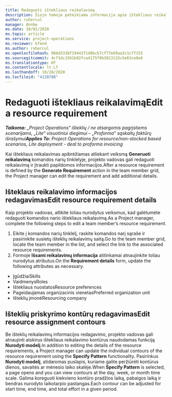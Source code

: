 ```yaml
---
title: Redaguoti ištekliaus reikalavimą
description: Šioje temoje pateikiama informacija apie ištekliaus reikalavimo informacijos naujinimą.
author: ruhercul
manager: Annbe
ms.date: 10/01/2020
ms.topic: article
ms.service: project-operations
ms.reviewer: kfend
ms.author: ruhercul
ms.openlocfilehash: 988d3338f19443f1d8bcb7cf77e69aa3c1cff155
ms.sourcegitcommit: 4cf1dc1561b92fca4175f0b3813133c5e63ce8e6
ms.translationtype: HT
ms.contentlocale: lt-LT
ms.lasthandoff: 10/28/2020
ms.locfileid: "4128788"
---
```

# <a name="edit-a-resource-requirement"></a><span data-ttu-id="baa9b-103">Redaguoti ištekliaus reikalavimą</span><span class="sxs-lookup"><span data-stu-id="baa9b-103">Edit a resource requirement</span></span>

<span data-ttu-id="baa9b-104">_**Taikoma:** „Project Operations“ išteklių / ne atsargomis pagrįstiems scenarijams, „Lite“ visuotiniui diegimui – „Proforma“ sąskaitų faktūrų išrašymui_</span><span class="sxs-lookup"><span data-stu-id="baa9b-104">_**Applies To:** Project Operations for resource/non-stocked based scenarios, Lite deployment - deal to proforma invoicing_</span></span>

<span data-ttu-id="baa9b-105">Kai ištekliaus reikalavimas apibrėžiamas atliekant veiksmą **Generuoti reikalavimą** komandos narių tinklelyje, projekto vadovas gali redaguoti reikalavimą ir įtraukti papildomos informacijos.</span><span class="sxs-lookup"><span data-stu-id="baa9b-105">After a resource requirement is defined by the **Generate Requirement** action in the team member grid, the Project manager can edit the requirement and add additional details.</span></span>

## <a name="edit-resource-requirement-details"></a><span data-ttu-id="baa9b-106">Išteklaus reikalavimo informacijos redagavimas</span><span class="sxs-lookup"><span data-stu-id="baa9b-106">Edit resource requirement details</span></span>

<span data-ttu-id="baa9b-107">Kaip projekto vadovas, atlikite toliau nurodytus veiksmus, kad galėtumėte redaguoti komandos nario ištekliaus reikalavimą.</span><span class="sxs-lookup"><span data-stu-id="baa9b-107">As a Project manager, complete the following steps to edit a team member’s resource requirement.</span></span>

1. <span data-ttu-id="baa9b-108">Eikite į komandos narių tinklelį, raskite komandos narį sąraše ir pasirinkite susietų išteklių reikalavimų saitą.</span><span class="sxs-lookup"><span data-stu-id="baa9b-108">Go to the team member grid, locate the team member in the list, and select the link to the associated resource requirements.</span></span>
2. <span data-ttu-id="baa9b-109">Formoje **Išsami reikalavimų informacija** atitinkamai atnaujinkite toliau nurodytus atributus.</span><span class="sxs-lookup"><span data-stu-id="baa9b-109">On the **Requirement details** form, update the following attributes as necessary.</span></span>

- <span data-ttu-id="baa9b-110">Įgūdžiai</span><span class="sxs-lookup"><span data-stu-id="baa9b-110">Skills</span></span>
- <span data-ttu-id="baa9b-111">Vaidmenys</span><span class="sxs-lookup"><span data-stu-id="baa9b-111">Roles</span></span>
- <span data-ttu-id="baa9b-112">Ištekliaus nuostatos</span><span class="sxs-lookup"><span data-stu-id="baa9b-112">Resource preferences</span></span>
- <span data-ttu-id="baa9b-113">Pageidaujamas organizacinis vienetas</span><span class="sxs-lookup"><span data-stu-id="baa9b-113">Preferred organization unit</span></span>
- <span data-ttu-id="baa9b-114">Išteklių įmonė</span><span class="sxs-lookup"><span data-stu-id="baa9b-114">Resourcing company</span></span>

## <a name="edit-resource-assignment-contours"></a><span data-ttu-id="baa9b-115">Išteklių priskyrimo kontūrų redagavimas</span><span class="sxs-lookup"><span data-stu-id="baa9b-115">Edit resource assignment contours</span></span>

<span data-ttu-id="baa9b-116">Be išteklių reikalavimų informacijos redagavimo, projekto vadovas gali atnaujinti atskirus ištekliaus reikalavimo kontūrus naudodamas funkciją **Nurodyti modelį**.</span><span class="sxs-lookup"><span data-stu-id="baa9b-116">In addition to editing the details of the resource requirements, a Project manager can update the individual contours of the resource requirement using the **Specify Pattern** functionality.</span></span> <span data-ttu-id="baa9b-117">Pasirinkus **Nurodyti modelį**, atidaromas puslapis, kuriame galite peržiūrėti kontūrus dienos, savaitės ar mėnesio laiko skalėje.</span><span class="sxs-lookup"><span data-stu-id="baa9b-117">When **Specify Pattern** is selected, a page opens and you can view contours at the day, week, or month time scale.</span></span> <span data-ttu-id="baa9b-118">Galima koreguoti kiekvieno kontūro pradžios laiką, pabaigos laiką ir bendras nurodyto laikotarpio pastangas.</span><span class="sxs-lookup"><span data-stu-id="baa9b-118">Each contour can be adjusted for start time, end time, and total effort in a given period.</span></span>